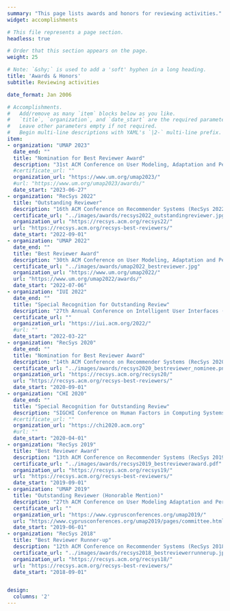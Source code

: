 ```yaml
---
summary: "This page lists awards and honors for reviewing activities."  # Add a page description.
widget: accomplishments

# This file represents a page section.
headless: true

# Order that this section appears on the page.
weight: 25

# Note: `&shy;` is used to add a 'soft' hyphen in a long heading.
title: 'Awards & Honors'
subtitle: Reviewing activities

date_format: Jan 2006

# Accomplishments.
#   Add/remove as many `item` blocks below as you like.
#   `title`, `organization`, and `date_start` are the required parameters.
#   Leave other parameters empty if not required.
#   Begin multi-line descriptions with YAML's `|2-` multi-line prefix.
item:
- organization: "UMAP 2023"
  date_end: ""
  title: "Nomination for Best Reviewer Award"
  description: "31st ACM Conference on User Modeling, Adaptation and Personalization (UMAP 2023)"
  #certificate_url: ""
  organization_url: "https://www.um.org/umap2023/"
  #url: "https://www.um.org/umap2023/awards/"
  date_start: "2023-06-27"
- organization: "RecSys 2022"
  title: "Outstanding Reviewer"
  description: "16th ACM Conference on Recommender Systems (RecSys 2022)"
  certificate_url: "../images/awards/recsys2022_outstandingreviewer.jpg"
  organization_url: "https://recsys.acm.org/recsys22/"
  url: "https://recsys.acm.org/recsys-best-reviewers/"
  date_start: "2022-09-01"
- organization: "UMAP 2022"
  date_end: ""
  title: "Best Reviewer Award"
  description: "30th ACM Conference on User Modeling, Adaptation and Personalization (UMAP 2022)"
  certificate_url: "../images/awards/umap2022_bestreviewer.jpg"
  organization_url: "https://www.um.org/umap2022/"
  url: "https://www.um.org/umap2022/awards/"
  date_start: "2022-07-06"
- organization: "IUI 2022"
  date_end: ""
  title: "Special Recognition for Outstanding Review"
  description: "27th Annual Conference on Intelligent User Interfaces (IUI 2022)"
  certificate_url: ""
  organization_url: "https://iui.acm.org/2022/"
  #url: ""
  date_start: "2022-03-22"
- organization: "RecSys 2020"
  date_end: ""
  title: "Nomination for Best Reviewer Award"
  description: "14th ACM Conference on Recommender Systems (RecSys 2020)"
  certificate_url: "../images/awards/recsys2020_bestreviewer_nominee.png"
  organization_url: "https://recsys.acm.org/recsys20/"
  url: "https://recsys.acm.org/recsys-best-reviewers/"
  date_start: "2020-09-01"
- organization: "CHI 2020"
  date_end: ""
  title: "Special Recognition for Outstanding Review"
  description: "SIGCHI Conference on Human Factors in Computing Systems (CHI 2020)"
  #certificate_url: ""
  organization_url: "https://chi2020.acm.org"
  #url: ""
  date_start: "2020-04-01"
- organization: "RecSys 2019"
  title: "Best Reviewer Award"
  description: "13th ACM Conference on Recommender Systems (RecSys 2019)"
  certificate_url: "../images/awards/recsys2019_bestrevieweraward.pdf"
  organization_url: "https://recsys.acm.org/recsys19/"
  url: "https://recsys.acm.org/recsys-best-reviewers/"
  date_start: "2019-09-01"
- organization: "UMAP 2019"
  title: "Outstanding Reviewer (Honorable Mention)"
  description: "27th ACM Conference on User Modeling Adaptation and Personalization (UMAP 2019)"
  certificate_url: ""
  organization_url: "https://www.cyprusconferences.org/umap2019/"
  url: "https://www.cyprusconferences.org/umap2019/pages/committee.html"
  date_start: "2019-06-01"
- organization: "RecSys 2018"
  title: "Best Reviewer Runner-up"
  description: "12th ACM Conference on Recommender Systems (RecSys 2018)"
  certificate_url: "../images/awards/recsys2018_bestreviewerrunnerup.jpg"
  organization_url: "https://recsys.acm.org/recsys18/"
  url: "https://recsys.acm.org/recsys-best-reviewers/"
  date_start: "2018-09-01"


design:
  columns: '2' 
---
```


